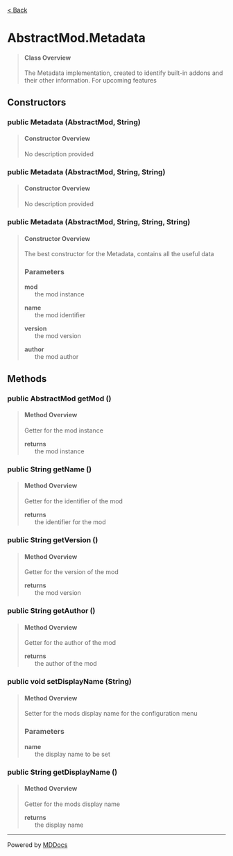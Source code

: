 [< Back](../README.md)
# AbstractMod.Metadata #
>#### Class Overview ####
>The Metadata implementation, created to identify built-in
 addons and their other information. For upcoming features
## Constructors ##
### public Metadata (AbstractMod, String) ###
>#### Constructor Overview ####
>No description provided
>
### public Metadata (AbstractMod, String, String) ###
>#### Constructor Overview ####
>No description provided
>
### public Metadata (AbstractMod, String, String, String) ###
>#### Constructor Overview ####
>The best constructor for the Metadata, contains all the useful data
>
>### Parameters ###
>**mod**<br />
>&nbsp;&nbsp;&nbsp;&nbsp;&nbsp;&nbsp;the mod instance
>
>**name**<br />
>&nbsp;&nbsp;&nbsp;&nbsp;&nbsp;&nbsp;the mod identifier
>
>**version**<br />
>&nbsp;&nbsp;&nbsp;&nbsp;&nbsp;&nbsp;the mod version
>
>**author**<br />
>&nbsp;&nbsp;&nbsp;&nbsp;&nbsp;&nbsp;the mod author
>
## Methods ##
### public AbstractMod getMod () ###
>#### Method Overview ####
>Getter for the mod instance
>
>**returns**<br />
>&nbsp;&nbsp;&nbsp;&nbsp;&nbsp;&nbsp;the mod instance
>
### public String getName () ###
>#### Method Overview ####
>Getter for the identifier of the mod
>
>**returns**<br />
>&nbsp;&nbsp;&nbsp;&nbsp;&nbsp;&nbsp;the identifier for the mod
>
### public String getVersion () ###
>#### Method Overview ####
>Getter for the version of the mod
>
>**returns**<br />
>&nbsp;&nbsp;&nbsp;&nbsp;&nbsp;&nbsp;the mod version
>
### public String getAuthor () ###
>#### Method Overview ####
>Getter for the author of the mod
>
>**returns**<br />
>&nbsp;&nbsp;&nbsp;&nbsp;&nbsp;&nbsp;the author of the mod
>
### public void setDisplayName (String) ###
>#### Method Overview ####
>Setter for the mods display name for the configuration menu
>
>### Parameters ###
>**name**<br />
>&nbsp;&nbsp;&nbsp;&nbsp;&nbsp;&nbsp;the display name to be set
>
### public String getDisplayName () ###
>#### Method Overview ####
>Getter for the mods display name
>
>**returns**<br />
>&nbsp;&nbsp;&nbsp;&nbsp;&nbsp;&nbsp;the display name
>

---
Powered by [MDDocs](https://github.com/VRCube/MDDocs)